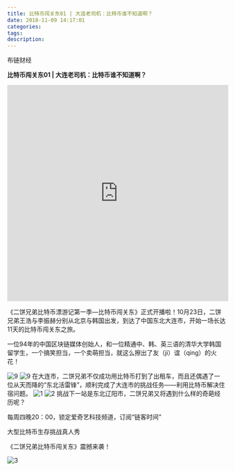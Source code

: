 ```yaml
---
title: 比特币闯关东01 | 大连老司机：比特币谁不知道啊？
date: 2018-11-09 14:17:01
categories:
tags:
description:
---
```

布链财经
<!--more-->

 **比特币闯关东01 | 大连老司机：比特币谁不知道啊？**


 <iframe height=498 width=510 src='http://player.youku.com/embed/XMzkxMDg4ODc0NA==' frameborder=0 'allowfullscreen'></iframe>

 《二饼兄弟比特币漂游记第一季—比特币闯关东》正式开播啦！10月23日，二饼兄弟王浩与李振赫分别从北京与韩国出发，到达了中国东北大连市，开始一场长达11天的比特币闯关东之旅。

一位94年的中国区块链媒体创始人，和一位精通中、韩、英三语的清华大学韩国留学生，一个搞笑担当，一个卖萌担当，就这么擦出了友（ji）谊（qing）的火花！

![9](https://mmbiz.qpic.cn/mmbiz_png/N4SA3B9NqNjkXrRlemYUiaqDCTmwkRb9wAr2QqJxmBicX4IJK3ahcKVU4h0htV4gUnn0A9CvqIQibMQNWibOFMa0nw/640?wx_fmt=png&tp=webp&wxfrom=5&wx_lazy=1&wx_co=1) ![9](https://mmbiz.qpic.cn/mmbiz_png/N4SA3B9NqNjkXrRlemYUiaqDCTmwkRb9wiaEgdeUCBgRMUeicSxtLITU6AzkXK6hYicicxxWQec4wFw4B3Xl2ckEnpA/640?wx_fmt=png&tp=webp&wxfrom=5&wx_lazy=1&wx_co=1)
在大连市，二饼兄弟不仅成功用比特币打到了出租车，而且还偶遇了一位从天而降的“东北活雷锋”，顺利完成了大连市的挑战任务——利用比特币解决住宿问题。
![1](https://mmbiz.qpic.cn/mmbiz_png/N4SA3B9NqNjkXrRlemYUiaqDCTmwkRb9w8iaWbbScyTPkhFsiavYcoD5EstDVdjZPvDrSDic9un3kjVf0u1YiaN2uTw/640?wx_fmt=png&tp=webp&wxfrom=5&wx_lazy=1&wx_co=1)
![2](https://mmbiz.qpic.cn/mmbiz_png/N4SA3B9NqNjkXrRlemYUiaqDCTmwkRb9wibickEpXos6FMhbBUldQT4LYDyhF7JP5qRFWFOnQIaPibyUmic8Y6XGxvQ/640?wx_fmt=png&tp=webp&wxfrom=5&wx_lazy=1&wx_co=1)
挑战下一站是东北辽阳市，二饼兄弟又将遇到什么样的奇葩经历呢？

每周四晚20：00，锁定爱奇艺科技频道，订阅“链客时间”

大型比特币生存挑战真人秀

《二饼兄弟比特币闯关东》震撼来袭！

![3](https://mmbiz.qpic.cn/mmbiz_jpg/N4SA3B9NqNhCgKouKjthnSiaiaVwcjasNialjB6XqFKns2dOrU2w1z7rsTE0235M1g3TPhYX2g73pspnwPuyNnTvA/640?wx_fmt=jpeg&tp=webp&wxfrom=5&wx_lazy=1&wx_co=1)
